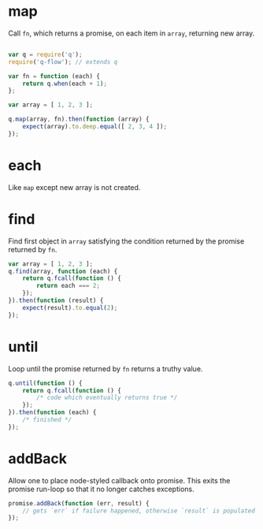 # map

Call `fn`, which returns a promise, on each item in `array`, returning new array.

```js

var q = require('q');
require('q-flow'); // extends q

var fn = function (each) {
    return q.when(each + 1);
};

var array = [ 1, 2, 3 ];

q.map(array, fn).then(function (array) {
    expect(array).to.deep.equal([ 2, 3, 4 ]);
});
```

# each

Like `map` except new array is not created.

# find

Find first object in `array` satisfying the condition returned by the promise returned by `fn`.

```js
var array = [ 1, 2, 3 ];
q.find(array, function (each) {
    return q.fcall(function () {
        return each === 2;
    });
}).then(function (result) {
    expect(result).to.equal(2);
});
```

# until

Loop until the promise returned by `fn` returns a truthy value.

```js
q.until(function () {
    return q.fcall(function () {
        /* code which eventually returns true */
    });
}).then(function (each) {
    /* finished */
});
```

# addBack

Allow one to place node-styled callback onto promise. This exits the promise run-loop so that it no longer catches exceptions.

```js
promise.addBack(function (err, result) {
    // gets `err` if failure happened, otherwise `result` is populated
});
```
